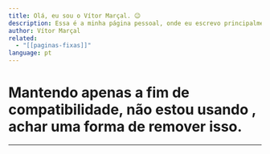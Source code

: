 ```yaml
---
title: Olá, eu sou o Vítor Marçal. 😉
description: Essa é a minha página pessoal, onde eu escrevo principalmente para mim mesmo 🧠!
author: Vítor Marçal
related:
  - "[[paginas-fixas]]"
language: pt
---
```

# Mantendo apenas a fim de compatibilidade, não estou usando , achar uma forma de remover isso.

---








































































































































































































